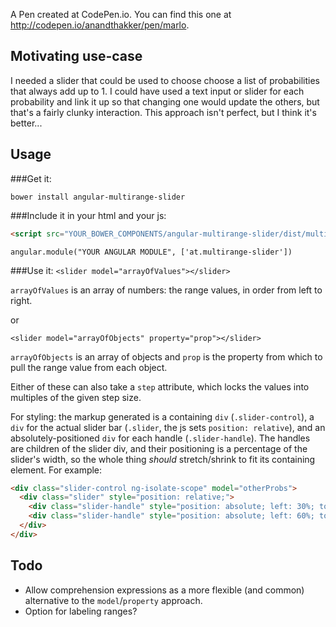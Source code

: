 A Pen created at CodePen.io. You can find this one at http://codepen.io/anandthakker/pen/marlo.

 Motivating use-case
-----------------------
I needed a slider that could be used to choose choose a list of probabilities that always add up to 1.  I could have used a text input or slider for each probability and link it up so that changing one would update the others, but that's a fairly clunky interaction.   This approach isn't perfect, but I think it's better...

Usage
-------
###Get it:

`bower install angular-multirange-slider`

###Include it in your html and your js:
```html
<script src="YOUR_BOWER_COMPONENTS/angular-multirange-slider/dist/multirange-slider.js"></script>
```

```
angular.module("YOUR ANGULAR MODULE", ['at.multirange-slider'])
```


###Use it:
`<slider model="arrayOfValues"></slider>`

`arrayOfValues` is an array of numbers: the range values, in order from left to right.

or

`<slider model="arrayOfObjects" property="prop"></slider>`

`arrayOfObjects` is an array of objects and `prop` is the property from which to pull the range value from each object.


Either of these can also take a `step` attribute, which locks the values into multiples of the given step size.

For styling: the markup generated is a containing `div` (`.slider-control`), a `div` for the actual slider bar (`.slider`, the js sets `position: relative`), and an absolutely-positioned `div` for each handle (`.slider-handle`).  The handles are children of the slider div, and their positioning is a percentage of the slider's width, so the whole thing *should* stretch/shrink to fit its containing element.  For example:

```html
<div class="slider-control ng-isolate-scope" model="otherProbs">
  <div class="slider" style="position: relative;">
    <div class="slider-handle" style="position: absolute; left: 30%; top: -8px;"></div>
    <div class="slider-handle" style="position: absolute; left: 60%; top: -8px;"></div>
  </div>
</div>
```

Todo
------
* Allow comprehension expressions as a more flexible (and common) alternative to the `model`/`property` approach.
* Option for labeling ranges?
